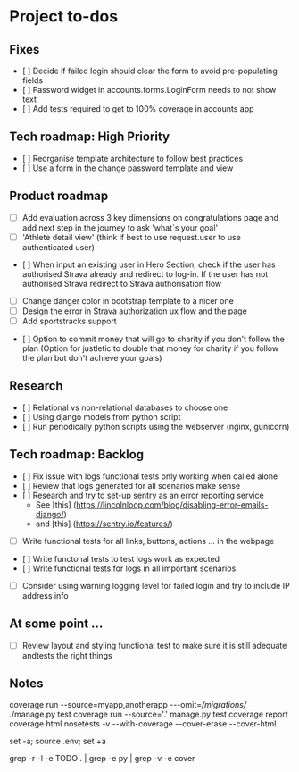 
# Project to-dos #

## Fixes ##

- [ ] Decide if failed login should clear the form to avoid pre-populating fields
- [ ] Password widget in accounts.forms.LoginForm needs to not show text
- [ ] Add tests required to get to 100% coverage in accounts app

## Tech roadmap: High Priority ##

- [ ] Reorganise template architecture to follow best practices
- [ ] Use a form in the change password template and view

## Product roadmap ##

- [ ] Add evaluation across 3 key dimensions on congratulations page and add next step in the journey to ask 'what´s your goal'
- [ ] 'Athlete detail view' (think if best to use request.user to use authenticated user)
- [ ] When input an existing user in Hero Section, check if the user has authorised Strava already and redirect to log-in. If the user has not authorised Strava redirect to Strava authorisation flow
- [ ] Change danger color in bootstrap template to a nicer one
- [ ] Design the error in Strava authorization ux flow and the page
- [ ] Add sportstracks support

- [ ] Option to commit money that will go to charity if you don't follow the plan (Option for justletic to double that money for charity if you follow the plan but don't achieve your goals)

## Research ##

- [ ] Relational vs non-relational databases to choose one
- [ ] Using django models from python script
- [ ] Run periodically python scripts using the webserver (nginx, gunicorn)

## Tech roadmap: Backlog ##

- [ ] Fix issue with logs functional tests only working when called alone
- [ ] Review that logs generated for all scenarios make sense
- [ ] Research and try to set-up sentry as an error reporting service
    - See [this] (https://lincolnloop.com/blog/disabling-error-emails-django/)
    - and [this] (https://sentry.io/features/) 
- [ ] Write functional tests for all links, buttons, actions ... in the webpage
- [ ] Write functonal tests to test logs work as expected
- [ ] Write functional tests for logs in all important scenarios
- [ ] Consider using warning logging level for failed login and try to include IP address info

## At some point ... ##

- [ ] Review layout and styling functional test to make sure it is still adequate andtests the right things 

## Notes ##

coverage run --source=myapp,anotherapp ---omit=*/migrations/* ./manage.py test
coverage run --source='.' manage.py test
coverage report
coverage html
nosetests -v --with-coverage --cover-erase --cover-html

set -a; source .env; set +a

grep -r -l -e TODO  . | grep -e py | grep -v -e cover
